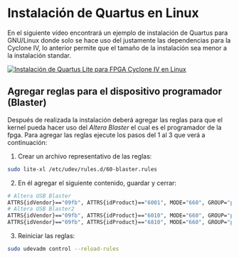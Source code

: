 # Instalación de Quartus en Linux

En el siguiente vídeo encontrará un ejemplo de instalación de Quartus para GNU/Linux donde solo se hace uso
del justamente las dependencias para la Cyclone IV, lo anterior permite que el tamaño de la instalación
sea menor a la instalación standar.

[![Instalación de Quartus Lite para FPGA Cyclone IV en Linux](https://img.youtube.com/vi/2SIvtz-5iro/0.jpg)](https://www.youtube.com/watch?v=2SIvtz-5iro "Instalación de Quartus Lite para FPGA Cyclone IV en Linux")

## Agregar reglas para el dispositivo programador (Blaster)

Después de realizada la instalación deberá agregar las reglas para que el kernel
pueda hacer uso del *Altera Blaster* el cual es el programador de la fpga. Para
agregar las reglas ejecute los pasos del 1 al 3 que verá a continuación:

1. Crear un archivo representativo de las reglas:
```bash
sudo lite-xl /etc/udev/rules.d/60-blaster.rules
```
2. En él agregar el siguiente contenido, guardar y cerrar:

```bash
# Altera USB Blaster
ATTRS{idVendor}=="09fb", ATTRS{idProduct}=="6001", MODE="660", GROUP="plugdev", TAG+="uaccess"
# Altera USB Blaster2
ATTRS{idVendor}=="09fb", ATTRS{idProduct}=="6010", MODE="660", GROUP="plugdev", TAG+="uaccess"
ATTRS{idVendor}=="09fb", ATTRS{idProduct}=="6810", MODE="660", GROUP="plugdev", TAG+="uaccess"
```

3. Reiniciar las reglas:
```bash
sudo udevadm control --reload-rules
```
